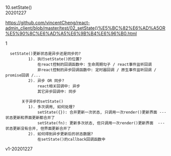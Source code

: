 10.setState()  
20201227

https://github.com/vincentCheng/react-admin_client/blob/master/test/02_setState()%E5%BC%82%E6%AD%A5OR%E5%90%8C%E6%AD%A5%E6%9B%B4%E6%96%B0.html

1
```
  setState()更新状态是异步还是同步的?
	      1). 执行setState()的位置?
	          在react控制的回调函数中: 生命周期勾子 / react事件监听回调
	          非react控制的异步回调函数中: 定时器回调 / 原生事件监听回调 / promise回调 /...
	      2). 异步 OR 同步?
	          react相关回调中: 异步
	          其它异步回调中: 同步
	
	   关于异步的setState()
	      1). 多次调用, 如何处理?
	          setState({}): 合并更新一次状态, 只调用一次render()更新界面 ---状态更新和界面更新都合并了
	          setState(fn): 更新多次状态, 但只调用一次render()更新界面  ---状态更新没有合并, 但界面更新合并了
	      2). 如何得到异步更新后的状态数据?
	          在setState()的callback回调函数中
```

v1-20201227

